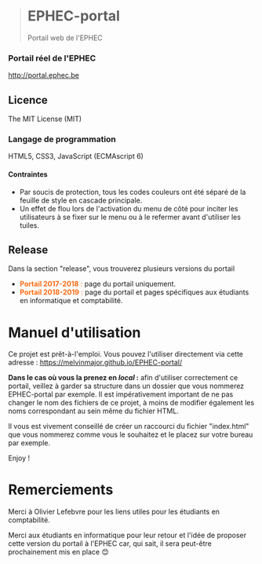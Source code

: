 ﻿># EPHEC-portal
>Portail web de l'EPHEC

### Portail réel de l'EPHEC
http://portal.ephec.be

## Licence
The MIT License (MIT)

### Langage de programmation
HTML5, CSS3, JavaScript (ECMAscript 6)

#### Contraintes
- Par soucis de protection, tous les codes couleurs ont été séparé de la feuille de style en cascade principale.
- Un effet de flou lors de l'activation du menu de côté pour inciter les utilisateurs à se fixer sur le menu ou à le refermer avant d'utiliser les tuiles.

## Release
Dans la section "release", vous trouverez plusieurs versions du portail
- <span style="color:#FF6A10">**Portail 2017-2018** :</span> page du portail uniquement.
- <span style="color:#FF6A10">**Portail 2018-2019** :</span> page du portail et pages spécifiques aux étudiants en informatique et comptabilité.

# Manuel d'utilisation
Ce projet est prêt-à-l'emploi.
Vous pouvez l'utiliser directement via cette adresse : https://melvinmajor.github.io/EPHEC-portal/

**Dans le cas où vous la prenez en _local_ :**
afin d'utiliser correctement ce portail, veillez à garder sa structure dans un dossier que vous nommerez EPHEC-portal par exemple.
Il est impérativement important de ne pas changer le nom des fichiers de ce projet, à moins de modifier également les noms correspondant au sein même du fichier HTML.

Il vous est vivement conseillé de créer un raccourci du fichier "index.html" que vous nommerez comme vous le souhaitez et le placez sur votre bureau par exemple.

Enjoy !

Remerciements
==
Merci à Olivier Lefebvre pour les liens utiles pour les étudiants en comptabilité.

Merci aux étudiants en informatique pour leur retour et l'idée de proposer cette version du portail à l'EPHEC car, qui sait, il sera peut-être prochainement mis en place 😊